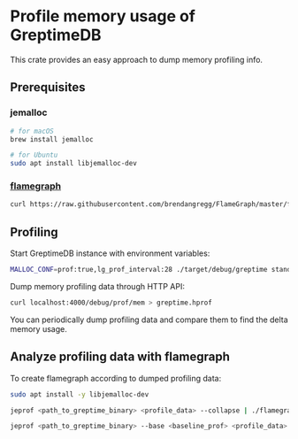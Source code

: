 # Profile memory usage of GreptimeDB

This crate provides an easy approach to dump memory profiling info.

## Prerequisites
### jemalloc
```bash
# for macOS
brew install jemalloc

# for Ubuntu
sudo apt install libjemalloc-dev
```

### [flamegraph](https://github.com/brendangregg/FlameGraph)

```bash
curl https://raw.githubusercontent.com/brendangregg/FlameGraph/master/flamegraph.pl > ./flamegraph.pl
```

## Profiling

Start GreptimeDB instance with environment variables:

```bash
MALLOC_CONF=prof:true,lg_prof_interval:28 ./target/debug/greptime standalone start
```

Dump memory profiling data through HTTP API:

```bash
curl localhost:4000/debug/prof/mem > greptime.hprof
```

You can periodically dump profiling data and compare them to find the delta memory usage.

## Analyze profiling data with flamegraph

To create flamegraph according to dumped profiling data:

```bash
sudo apt install -y libjemalloc-dev

jeprof <path_to_greptime_binary> <profile_data> --collapse | ./flamegraph.pl > mem-prof.svg

jeprof <path_to_greptime_binary> --base <baseline_prof> <profile_data> --collapse | ./flamegraph.pl > output.svg
```
